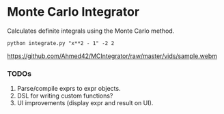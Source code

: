 # Monte Carlo Integrator

Calculates definite integrals using the Monte Carlo method.

`python integrate.py "x**2 - 1" -2 2`

https://github.com/Ahmed42/MCIntegrator/raw/master/vids/sample.webm

### TODOs
1. Parse/compile exprs to expr objects.
2. DSL for writing custom functions?
3. UI improvements (display expr and result on UI).
